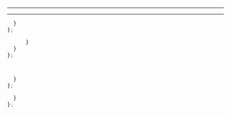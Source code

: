 
________________________________________________________________________________
________________________________________________________________________________






```js
  }
};
```






```js
      }
  }
};
```



```js
```






```js


```





```js
  }
};
```


```js
  }
};
```





